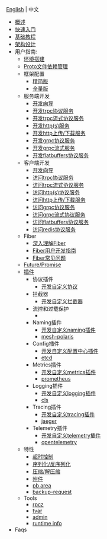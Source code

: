 [English](README.md) | 中文

* [概述](./zh/overview.md)
* [快速入门](./zh/quick_start.md)
* [基础教程](./zh/basic_tutorial.md)
* [架构设计](./zh/architecture_design.md)
* 用户指南:
  * [环境搭建](./zh/setup_env.md)
  * [Proto文件依赖管理](./zh/proto_management.md)
  * 框架配置
    * [精简版](./zh/framework_config_lite.md)
    * [全量版](./zh/framework_config_full.md)
  * 服务端开发
    * [开发向导](./zh/server_guide.md)
    * [开发trpc协议服务](./zh/server_guide.md)
    * [开发trpc流式协议服务](./zh/trpc_protocol_streaming_service.md)
    * [开发http(s)服务](./zh/http_protocol_service.md)
    * [开发http上传/下载服务](./zh/http_protocol_upload_download_service.md)
    * [开发grpc协议服务](./zh/grpc_protocol_service.md)
    * [开发grpc流式服务](./zh/grpc_protocol_streaming_service.md)
    * [开发flatbuffers协议服务](docs/en/xxx.md)
  * 客户端开发
    * [开发向导](./zh/client_guide.md)
    * [访问trpc协议服务](./zh/client_guide.md)
    * [访问trpc流式协议服务](./zh/trpc_protocol_streaming_client.md)
    * [访问http(s)协议服务](./zh/http_protocol_client.md)
    * [访问http上传/下载服务](./zh/http_protocol_upload_download_client.md)
    * [访问grpc协议服务](./zh/grpc_protocol_client.md)
    * [访问grpc流式协议服务](./zh/grpc_protocol_streaming_service.md)
    * [访问flatbuffers协议服务](./zh/flatbuffers_protocol_service.md)
    * [访问redis协议服务](./zh/redis_client_guide.md)
  * Fiber
    * [深入理解Fiber](./zh/fiber.md)
    * [Fiber用户开发指南](./zh/fiber_user_guide.md)    
    * [Fiber常见问题](./zh/fiber_faq.md)
  * [Future/Promise](./zh/future_promise_guide.md)
  * [插件](./zh/plugin_management.md)
    * 协议插件
      * [开发自定义协议](./zh/custom_protocol.md)
    * 拦截器
      * [开发自定义拦截器](./zh/filter.md)
    * 流控和过载保护
      * []()
    * Naming插件
      * [开发自定义naming插件](./zh/custom_naming.md)
      * [mesh-polaris]()
    * Config插件
      * [开发自定义配置中心插件](./zh/custom_config.md)
      * [etcd](https://github.com/trpc-ecosystem/cpp-config-etcd/blob/main/README.zh_CN.md)
    * Metrics插件
      * [开发自定义metrics插件](./zh/custom_metrics.md)
      * [prometheus](./zh/prometheus_metrics.md)
    * Logging插件
      * [开发自定义logging插件](./zh/custom_logging.md)
      * [cls](https://github.com/trpc-ecosystem/cpp-logging-cls/blob/main/README.zh_CN.md)
    * Tracing插件
      * [开发自定义tracing插件](./zh/custom_tracing.md)
      * [jaeger](https://github.com/trpc-ecosystem/cpp-tracing-jaeger/blob/main/README.zh_CN.md)
    * Telemetry插件
      * [开发自定义telemetry插件](./zh/custom_telemetry.md)
      * [opentelemetry](https://github.com/trpc-ecosystem/cpp-telemetry-opentelemetry/blob/main/README.zh_CN.md)
  * 特性
    * [超时控制](./zh/timeout_control.md)
    * [序列化/反序列化](./zh/serialization.md)
    * [压缩/解压缩](./zh/compression.md)
    * [附件](./zh/attachment.md)
    * [pb area](./zh/pb_arena.md)
    * [backup-request]()
  * Tools
    * [rpcz](./zh/rpcz.md)
    * [tvar](./zh/tvar.md)
    * [admin](./zh/admin_service.md)
    * [runtime info]()
* Faqs